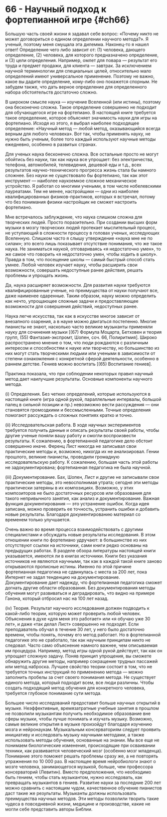 # 66 - Научный подход к фортепианной игре {#ch66}

Большую часть своей жизни я задавал себе вопрос: «Почему никто не может договориться о едином определении научного метода?». Я ученый, поэтому меня смущала эта дилемма. Наконец-то я нашел ответ! Определение чего либо зависит от: (1) человека, дающего определение, (2) человека, для которого предназначено определение, и (3) цели определения. Например, омлет для повара — результат его труда и предмет продажи, для клиента — завтрак. За исключением научной терминологии для специальных целей, относительно мало определений имеют универсальное применение. Поэтому не важно, какое вы дадите определение, кому-либо оно покажется спорным. Не забудем также, что дать верное определение для определенного набора обстоятельств достаточно сложно.

В широком смысле наука — изучение Вселенной (или истины), поэтому она бесконечно сложна. Такое определение совершенно не подходит для обучающегося игре на фортепиано. В настоящей книге требуется такое определение, которое объясняет значимость науки для игры на фортепиано. Исходя из этого, я выбрал наиболее подходящее определение: «Научный метод — любой метод, оказывающийся всегда верным для любого человека». Вот так, чтобы применять науку, не нужно быть ученым, более того каждый используют научные методы ежедневно, особенно в развитых странах.

Для ученых наука бесконечно сложна. Все остальные просто не могут обойтись без науки, так как наука все упрощает: без электричества, телефона, автомобилей, телевидения, дешевой еды и т.д., всех результатов научно-технического прогресса жизнь стала бы намного сложнее. Без науки не существовало бы фортепиано, так как этот инструмент — наиболее наукоемкое сложное механическое устройство. Я работал со многими учеными, в том числе нобелевскими лауреатами. Тем не менее, настройщики — одни из наиболее квалифицированных физиков-практиков, которых я встречал, потому что без понимания физики настройщик не сможет настроить фортепиано.

Мне встречалось заблуждение, что наука слишком сложна для творческих людей. Просто поразительно. При создании высших форм музыки в мозгу творческих людей протекает мыслительный процесс, не уступающий в сложности процессу в головах ученых, исследующих Вселенную. Слишком часто я слышу утверждение «наука мне не по силам»; это всего лишь показывает отсутствие понимания, что же такое наука. Не заниматься наукой, отговариваясь «я недостаточно умен», то же самое что говорить «я недостаточно умен, чтобы ходить в школу». Правда в том, что посещение школы — самый быстрый способ стать умнее. Любой человек изучает науку, чтобы расширить свои возможности, совершать недоступные ранее действия, решать проблемы и упрощать жизнь.

Да, наука расширяет возможности. Для развития науки требуются квалифицированные ученые, но преимущества от науки получают все, даже наименее одаренные. Таким образом, науку можно определить как нечто, упрощающее сложные задачи и предоставляющее возможности для совершения действий, недоступных ранее.

Наука легче искусства, так как в искусстве многое зависит от внезапного озарения, а в науке можно двигаться постепенно. Многие пианисты не знают, насколько часто великие музыканты применяли науку для сочинения музыки [(67) Формула Моцарта, Бетховен и теория групп, (55) Фантазия-экспромт, Шопен, соч. 66, Полиритмия]. Широко распространено мнение о том, что люди рождаются с различным интересом и способностям к науке или творчеству, но большинство из них могут стать творческими людьми или учеными в зависимости от степени ознакомления с конкретной сферой деятельности, особенно в раннем детстве. Гениев можно воспитать [(65) Воспитание гениев].

Практика показала, что при соблюдении некоторых правил научный метод дает наилучшие результаты. Основные компоненты научного метода.

(i) Определения. Без четких определений, которые используются в настоящей книге (игра одной рукой, параллельные интервалы, большой палец в сильной позиции и пр.) невозможно вести рассуждения — они становятся громоздкими и бессмысленными. Точные определения помогают рассуждать о сложных понятиях кратко и точно.

(ii) Исследовательская работа. В ходе научных экспериментов требуется получить данные и описать результаты своей работы, чтобы другие ученые поняли вашу работу и смогли воспроизвести результаты. К сожалению, в фортепианной педагогике дело обстоит совершенно иначе. Ференц Лист никогда не записывал свои практические методы и, возможно, никогда их не анализировал. Гении прошлого, великие пианисты, проводили громадную исследовательскую работу. К сожалению, большая часть этой работы не задокументирована; фортепианная педагогика не была научной.

(iii) Документирование. Бах, Шопен, Лист и другие не записывали свои практические методы, это невосполнимая утрата; сегодня эти методы практически затеряны в их композициях. Возможно, у этих композиторов не было достаточных ресурсов или образования для такого непривычного занятия, как анализ и документирование. Важная функция документирования — это устранение ошибок. Когда идея записана, можно проверить ее точность, устранить ошибки и добавить новые результаты. Благодаря документированию материал со временем только улучшается.

Очень важно во время процесса взаимодействовать с другими специалистами и обсуждать новые результаты исследования. В этом отношении книги по фортепиано удручают: в большинстве из них отсутствуют ссылки на источники, сами книги редко основаны на предыдущих работах. В разделе обзора литературы настоящей книги указывается, имеются ли в книгах источники. Книги без указания источников не являются научными, так как в каждой такой книге заново открываются прописные истины. Именно по этой причине фортепианная педагогика не сдвинулась с места за 200 лет, пока Интернет не задал тенденцию на документирование. Документирование дает надежду, что фортепианная педагогика сможет догнать другие области образования. Без документирования методы обучения могут развиваться и деградировать, что видно на примере Ганона, который отбросил нас на 100 лет назад.

(iv) Теория. Результат научного исследования должен подводить к какой-либо теории, которую может проверить любой человек. Объяснения в духе «для меня это работает» или «я обучаю уже 30 лет», и даже «так делал Лист» совершенно не подходят. Если преподаватель обучал в течение 30 лет, у него было достаточно времени, чтобы понять, почему его метод работает. Но в фортепианной педагогике это не сработало, так как научным принципам никто не следовал. Часто само объяснение намного важнее, чем описываемая им процедура. Например, метод игры одной рукой действует, так как он упрощает сложную задачу. Поняв принцип упрощения, вы сможете обнаружить другие методы, например сокращение трудных пассажей или метод наброска. Лучшее свойство теории состоит в том, что не требуется точных инструкций по применению метода — можно заполнить пробелы за счет своего понимания метода. Не существует единого метода, который подходит всем, все люди различны. Чтобы создать подходящий метод обучения для конкретного человека, требуется глубокое понимание сути метода.

Большее число исследований предоставит больше научных открытий в музыке. Неэффективные, времязатратные учебные занятия в прошлом не позволили музыкантам получить необходимое образование вне сферы музыки, чтобы лучше понимать и изучать музыку. Возможно, самые великие открытия в музыке произойдут благодаря изучению мозга и нейронаукам. Музыкальным консерваториям следует проявить инициативу и исследовать музыку научными методами, а также использовать методы обучения, основанные на знании. Мы все еще не понимаем биологические изменения, происходящие при осваивании техники, как развивается человеческий мозг (особенно мозг младенца). Понимание этого поможет решать проблемы сразу же, а не повторять упражнения по 10 000 раз. В настоящее время нейробиологи знают о мозге человека, занимающегося музыкой, больше, чем профессора консерваторий (Левитин). Вместо предположения, что необходимо быть гением, чтобы стать музыкантом, нужно исследовать, как превращать музыкантов в гениев. Развитие науки за последние 200 лет можно сравнить с настоящим чудом, качественное обучение пианистов даст такие же результаты. Музыканты должны использовать преимущества научных методов. Эти методы позволили творить такие чудеса в повседневной жизни, медицине и производстве, какие не могли себе представить авторы Библии.
